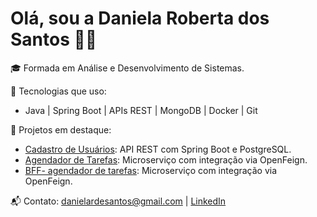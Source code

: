 # Olá, sou a Daniela Roberta dos Santos 👩‍💻

🎓 Formada em Análise e Desenvolvimento de Sistemas.

🔧 Tecnologias que uso:
- Java | Spring Boot | APIs REST | MongoDB | Docker | Git

📂 Projetos em destaque:
- [Cadastro de Usuários](https://github.com/Danniesantos/usuario): API REST com Spring Boot e PostgreSQL.
- [Agendador de Tarefas](https://github.com/Danniesantos/agendador-tarefas): Microserviço com integração via OpenFeign.
- [BFF- agendador de tarefas](https://github.com/Danniesantos/bff-agendador-tarefas): Microserviço com integração via OpenFeign.

📬 Contato: danielardesantos@gmail.com | [LinkedIn](https://www.linkedin.com/in/daniela-santos-49b434222/)
